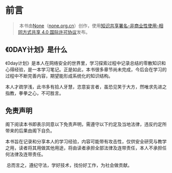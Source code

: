 # 前言

> ​	本书由[None](https://none.org.cn)（[none.org.cn](https://none.org.cn)）创作，使用[知识共享署名-非商业性使用-相同方式共享 4.0 国际许可协议](https://creativecommons.org/licenses/by-nc-sa/4.0/)发布。



## 《0DAY计划》是什么

​	《0day计划》是本人在网络安全的世界里，学习探索过程中记录总结的零散知识和心得经验，是一本学习笔记。正是如此，本书很多章节尚未完成，今后会在学习的过程中不断完善内容，期望能形成系统化的知识结构。

​	本人才疏学浅，此书多有拾人牙慧，恣意妄言者，虽恐见笑于大方，然唯求先进之指教，拳拳之心，不可胜言。



## 免责声明

​	阁下阅读本书即表示同意以下免责声明，需遵守以下约定及当地法律，违反约定所带来的后果由阁下自负。

​	本书旨在记录和分享本人的学习经验，内容可能带有攻击性，仅供安全研究与教学之用，读者将其用做其他用途，将由读者承担全部法律及连带责任，本人不承担任何法律及连带责任。

​	总而言之，遵纪守法，学好技术，找份好工作，为社会做贡献。